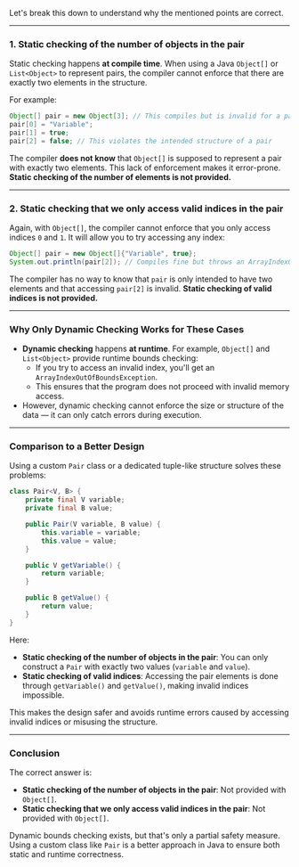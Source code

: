 Let's break this down to understand why the mentioned points are correct.

---

### 1. **Static checking of the number of objects in the pair**
Static checking happens **at compile time**. When using a Java `Object[]` or `List<Object>` to represent pairs, the compiler cannot enforce that there are exactly two elements in the structure. 

For example:
```java
Object[] pair = new Object[3]; // This compiles but is invalid for a pair
pair[0] = "Variable";
pair[1] = true;
pair[2] = false; // This violates the intended structure of a pair
```

The compiler **does not know** that `Object[]` is supposed to represent a pair with exactly two elements. This lack of enforcement makes it error-prone. **Static checking of the number of elements is not provided.**

---

### 2. **Static checking that we only access valid indices in the pair**
Again, with `Object[]`, the compiler cannot enforce that you only access indices `0` and `1`. It will allow you to try accessing any index:
```java
Object[] pair = new Object[]{"Variable", true};
System.out.println(pair[2]); // Compiles fine but throws an ArrayIndexOutOfBoundsException at runtime
```

The compiler has no way to know that `pair` is only intended to have two elements and that accessing `pair[2]` is invalid. **Static checking of valid indices is not provided.**

---

### Why Only Dynamic Checking Works for These Cases
- **Dynamic checking** happens **at runtime**. For example, `Object[]` and `List<Object>` provide runtime bounds checking:
  - If you try to access an invalid index, you'll get an `ArrayIndexOutOfBoundsException`.
  - This ensures that the program does not proceed with invalid memory access.
- However, dynamic checking cannot enforce the size or structure of the data — it can only catch errors during execution.

---

### Comparison to a Better Design
Using a custom `Pair` class or a dedicated tuple-like structure solves these problems:

```java
class Pair<V, B> {
    private final V variable;
    private final B value;

    public Pair(V variable, B value) {
        this.variable = variable;
        this.value = value;
    }

    public V getVariable() {
        return variable;
    }

    public B getValue() {
        return value;
    }
}
```

Here:
- **Static checking of the number of objects in the pair**: You can only construct a `Pair` with exactly two values (`variable` and `value`).
- **Static checking of valid indices**: Accessing the pair elements is done through `getVariable()` and `getValue()`, making invalid indices impossible.

This makes the design safer and avoids runtime errors caused by accessing invalid indices or misusing the structure.

---

### Conclusion
The correct answer is:
- **Static checking of the number of objects in the pair**: Not provided with `Object[]`.
- **Static checking that we only access valid indices in the pair**: Not provided with `Object[]`.

Dynamic bounds checking exists, but that's only a partial safety measure. Using a custom class like `Pair` is a better approach in Java to ensure both static and runtime correctness.
